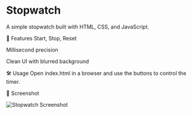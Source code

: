 # Stopwatch
A simple stopwatch built with HTML, CSS, and JavaScript.

🚀 Features
Start, Stop, Reset

Millisecond precision

Clean UI with blurred background

🛠️ Usage
Open index.html in a browser and use the buttons to control the timer.

📸 Screenshot

![Stopwatch Screenshot](./assets/screenshot.png)


